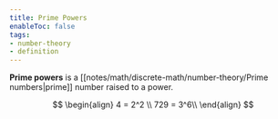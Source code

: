 ```yaml
---
title: Prime Powers
enableToc: false
tags: 
- number-theory
- definition
---
```

**Prime powers** is a [[notes/math/discrete-math/number-theory/Prime numbers|prime]] number raised to a power.

$$
\begin{align}
4 = 2^2 \\
729 = 3^6\\
\end{align}
$$
